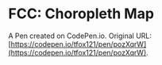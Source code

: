 # FCC: Choropleth Map

A Pen created on CodePen.io. Original URL: [https://codepen.io/tfox121/pen/pozXqrW](https://codepen.io/tfox121/pen/pozXqrW).


